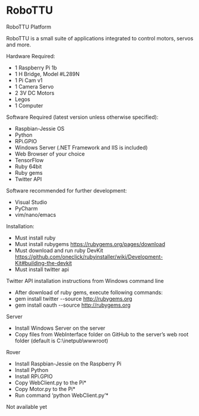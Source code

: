 # RoboTTU

RoboTTU Platform

RoboTTU is a small suite of applications integrated to control motors, servos and more. 

Hardware Required:
* 1 Raspberry Pi 1b
* 1 H Bridge, Model #L289N
* 1 Pi Cam v1
* 1 Camera Servo
* 2 3V DC Motors
* Legos
* 1 Computer

Software Required (latest version unless otherwise specified):
* Raspbian-Jessie OS
* Python
* RPi.GPIO
* Windows Server (.NET Framework and IIS is included)
* Web Browser of your choice
* TensorFlow
* Ruby 64bit
* Ruby gems
* Twitter API

Software recommended for further development:
* Visual Studio
* PyCharm
* vim/nano/emacs

Installation:
* Must install ruby
* Must install rubygems https://rubygems.org/pages/download
* Must download and run ruby DevKit https://github.com/oneclick/rubyinstaller/wiki/Development-Kit#building-the-devkit
* Must install twitter api

Twitter API installation instructions from Windows command line
* After download of ruby gems, execute following commands:
* gem install twitter --source http://rubygems.org
* gem install oauth --source http://rubygems.org


Server
* Install Windows Server on the server
* Copy files from WebInterface folder on GitHub to the server’s web root folder (default is C:\inetpub\wwwroot)

Rover
* Install Raspbian-Jessie on the Raspberry Pi
* Install Python
* Install RPi.GPIO
* Copy WebClient.py to the Pi*
* Copy Motor.py to the Pi*
* Run command ‘python WebClient.py’*

Not available yet
